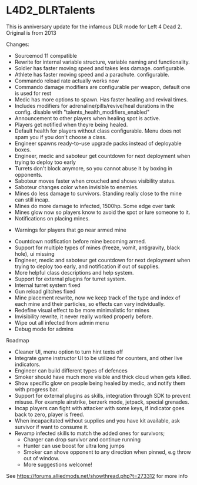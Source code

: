 # L4D2_DLRTalents

This is anniversary update for the infamous DLR mode for Left 4 Dead 2. Original is from 2013

Changes:
- Sourcemod 11 compatible
- Rewrite for internal variable structure, variable naming and functionality.
- Soldier has faster moving speed and takes less damage. configurable.
- Athlete has faster moving speed and a parachute. configurable.
- Commando reload rate actually works now
- Commando damage modifiers are configurable per weapon, default one is used for rest
- Medic has more options to spawn. Has faster healing and revival times.
- Includes modifiers for adrenaline/pills/revive/heal durations in the config. disable with "talents_health_modifiers_enabled" 
- Announcement to other players when healing spot is active.
- Players get notified when theyre being healed.
- Default health for players without class configurable. Menu does not spam you if you don't choose a class.
- Engineer spawns ready-to-use upgrade packs instead of deployable boxes.
- Engineer, medic and saboteur get countdown for next deployment when trying to deploy too early
- Turrets don't block anymore, so you cannot abuse it by boxing in opponents.
- Saboteur moves faster when crouched and shows visibility status.
- Saboteur changes color when invisible to enemies.
- Mines do less damage to survivors. Standing really close to the mine can still incap.
- Mines do more damage to infected, 1500hp. Some edge over tank
- Mines glow now so players know to avoid the spot or lure someone to it.
- Notifications on placing mines.
* Warnings for players that go near armed mine
- Countdown notification before mine becoming armed.
- Support for multiple types of mines (freeze, vomit, antigravity, black hole), ui missing
- Engineer, medic and saboteur get countdown for next deployment when trying to deploy too early, and notification if out of supplies.
- More helpful class descriptions and help system.
- Support for external plugins for turret system.
- Internal turret system fixed
- Gun reload glitches fixed
- Mine placement rewrite, now we keep track of the type and index of each mine and their particles, so effects can vary individually.
- Redefine visual effect to be more minimalistic for mines
- Invisibility rewrite, it never really worked properly before.
- Wipe out all infected from admin menu
- Debug mode for admins

Roadmap
- Cleaner UI, menu option to turn hint texts off
- Integrate game instructor UI to be utilized for counters, and other live indicators. 
- Engineer can build different types of defences
- Smoker should have much more visible and thick cloud when gets killed.
- Show specific glow on people being healed by medic, and notify them with progress bar.
- Support for external plugins as skills, integration through SDK to prevent misuse. For example airstrike, berzerk mode, jetpack, special grenades.
- Incap players can fight with attacker with some keys, if indicator goes back to zero, player is freed.
- When incapacitated without supplies and you have kit available, ask survivor if want to consume it.
- Revamp infected skills to match the added ones for survivors;
    - Charger can drop survivor and continue running
    - Hunter can use boost for ultra long jumps
    - Smoker can shove opponent to any direction when pinned, e.g throw out of window.
    - More suggestions welcome!


See https://forums.alliedmods.net/showthread.php?t=273312 for more info
